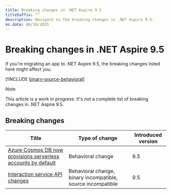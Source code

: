 ```yaml
---
title: Breaking changes in .NET Aspire 9.5
titleSuffix: ""
description: Navigate to the breaking changes in .NET Aspire 9.5.
ms.date: 08/19/2025
---
```


# Breaking changes in .NET Aspire 9.5

If you're migrating an app to .NET Aspire 9.5, the breaking changes listed here might affect you.

[!INCLUDE [binary-source-behavioral](../includes/binary-source-behavioral.md)]

> [!NOTE]
> This article is a work in progress. It's not a complete list of breaking changes in .NET Aspire 9.5.

## Breaking changes

| Title | Type of change | Introduced version |
|--|--|--|
| [Azure Cosmos DB now provisions serverless accounts by default](cosmosdb-serverless-defaults.md) | Behavioral change | 9.5 |
| [Interaction service API changes](interaction-service-api-changes.md) | Behavioral change, binary incompatible, source incompatible | 9.5 |
